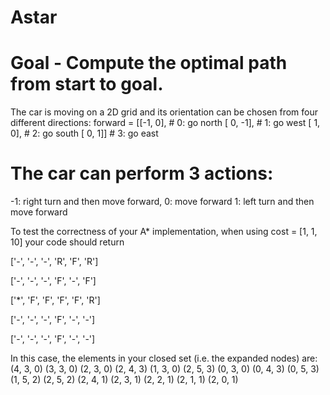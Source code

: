 # Astar

# Goal - Compute the optimal path from start to goal.
The car is moving on a 2D grid and its orientation can be chosen from four different directions:
forward = [[-1,  0], # 0: go north
           [ 0, -1], # 1: go west
           [ 1,  0], # 2: go south
           [ 0,  1]] # 3: go east

# The car can perform 3 actions: 
-1: right turn and then move forward,
 0: move forward
 1: left turn and then move forward
 
 To test the correctness of your A* implementation, when using cost = [1, 1, 10] your code should return 

['-', '-', '-', 'R', 'F', 'R']

['-', '-', '-', 'F', '-', 'F']

['*', 'F', 'F', 'F', 'F', 'R']

['-', '-', '-', 'F', '-', '-']

['-', '-', '-', 'F', '-', '-'] 

In this case, the elements in your closed set (i.e. the expanded nodes) are: 
(4, 3, 0)
(3, 3, 0)
(2, 3, 0)
(2, 4, 3)
(1, 3, 0)
(2, 5, 3)
(0, 3, 0)
(0, 4, 3)
(0, 5, 3)
(1, 5, 2)
(2, 5, 2)
(2, 4, 1)
(2, 3, 1)
(2, 2, 1)
(2, 1, 1)
(2, 0, 1)
